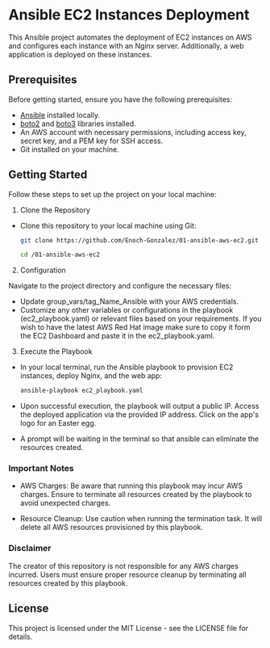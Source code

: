 # Ansible EC2 Instances Deployment

This Ansible project automates the deployment of EC2 instances on AWS and configures each instance with an Nginx server. Additionally, a web application is deployed on these instances.

## Prerequisites

Before getting started, ensure you have the following prerequisites:

- [Ansible](https://docs.ansible.com/ansible/latest/installation_guide/intro_installation.html) installed locally.
- [boto2](https://boto.cloudhackers.com/en/latest/) and [boto3](https://boto3.amazonaws.com/v1/documentation/api/latest/index.html) libraries installed.
- An AWS account with necessary permissions, including access key, secret key, and a PEM key for SSH access.
- Git installed on your machine.

## Getting Started

Follow these steps to set up the project on your local machine:

1. Clone the Repository

- Clone this repository to your local machine using Git:

    ```bash
    git clone https://github.com/Enoch-Gonzalez/01-ansible-aws-ec2.git
    ```

    ```bash
    cd /01-ansible-aws-ec2
    ```

2. Configuration

Navigate to the project directory and configure the necessary files:

- Update group_vars/tag_Name_Ansible with your AWS credentials.
- Customize any other variables or configurations in the playbook (ec2_playbook.yaml) or relevant files based on your requirements. If you wish to have the latest AWS Red Hat image make sure to copy it form the EC2 Dashboard and paste it in the ec2_playbook.yaml.

3. Execute the Playbook

- In your local terminal, run the Ansible playbook to provision EC2 instances, deploy Nginx, and the web app:

    ```bash
    ansible-playbook ec2_playbook.yaml
    ```

- Upon successful execution, the playbook will output a public IP. Access the deployed application via the provided IP address. Click on the app's logo for an Easter egg.

- A prompt will be waiting in the terminal so that ansible can eliminate the resources created.

### Important Notes

- AWS Charges: Be aware that running this playbook may incur AWS charges. Ensure to terminate all resources created by the playbook to avoid unexpected charges.

- Resource Cleanup: Use caution when running the termination task. It will delete all AWS resources provisioned by this playbook.

### Disclaimer

The creator of this repository is not responsible for any AWS charges incurred. Users must ensure proper resource cleanup by terminating all resources created by this playbook.

## License

This project is licensed under the MIT License - see the LICENSE file for details.
